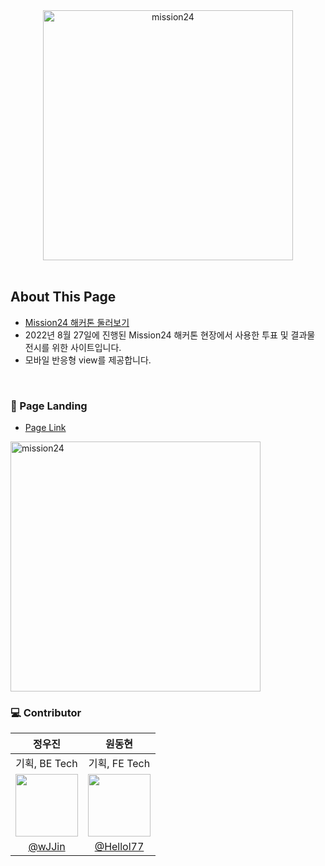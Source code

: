 
<div align="center">
  <img width="400" alt="mission24" src="https://github.com/wJJin/Misson24_votePage/assets/81296203/ec78ed50-0e20-4a03-b98a-bc837c923a0a">
</div>
<br>

## About This Page
- [Mission24 해커톤 둘러보기](https://mission24.link/)
- 2022년 8월 27일에 진행된 Mission24 해커톤 현장에서 사용한 투표 및 결과물 전시를 위한 사이트입니다.
- 모바일 반응형 view를 제공합니다.
<br>

### :stars: Page Landing
- [Page Link](https://mission24.herokuapp.com/)
<img width="400" alt="mission24" src="https://github.com/wJJin/Misson24_votePage/assets/81296203/388f47c0-1685-4425-b9fb-dc18fdda3312">
<br>

### :computer: Contributor

|정우진|원동현|
|:---:|:---:|
| 기획, BE Tech | 기획, FE Tech |
|<img src="https://avatars.githubusercontent.com/u/81296203?v=4" height=100/>|<img src="https://avatars.githubusercontent.com/u/76903801?v=4" height=100/>|
|[@wJJin](https://github.com/wJJin)|[@Hellol77](https://github.com/Hellol77)
